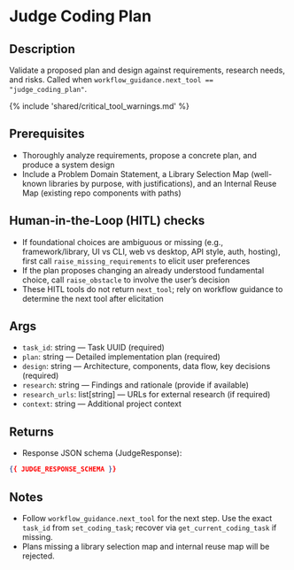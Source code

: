 # Judge Coding Plan

## Description
Validate a proposed plan and design against requirements, research needs, and risks. Called when `workflow_guidance.next_tool == "judge_coding_plan"`.

{% include 'shared/critical_tool_warnings.md' %}

## Prerequisites
- Thoroughly analyze requirements, propose a concrete plan, and produce a system design
 - Include a Problem Domain Statement, a Library Selection Map (well-known libraries by purpose, with justifications), and an Internal Reuse Map (existing repo components with paths)

## Human-in-the-Loop (HITL) checks
- If foundational choices are ambiguous or missing (e.g., framework/library, UI vs CLI, web vs desktop, API style, auth, hosting), first call `raise_missing_requirements` to elicit user preferences
- If the plan proposes changing an already understood fundamental choice, call `raise_obstacle` to involve the user’s decision
- These HITL tools do not return `next_tool`; rely on workflow guidance to determine the next tool after elicitation

## Args
- `task_id`: string — Task UUID (required)
- `plan`: string — Detailed implementation plan (required)
- `design`: string — Architecture, components, data flow, key decisions (required)
- `research`: string — Findings and rationale (provide if available)
- `research_urls`: list[string] — URLs for external research (if required)
- `context`: string — Additional project context

## Returns
- Response JSON schema (JudgeResponse):
```json
{{ JUDGE_RESPONSE_SCHEMA }}
```

## Notes
- Follow `workflow_guidance.next_tool` for the next step. Use the exact `task_id` from `set_coding_task`; recover via `get_current_coding_task` if missing.
 - Plans missing a library selection map and internal reuse map will be rejected.
